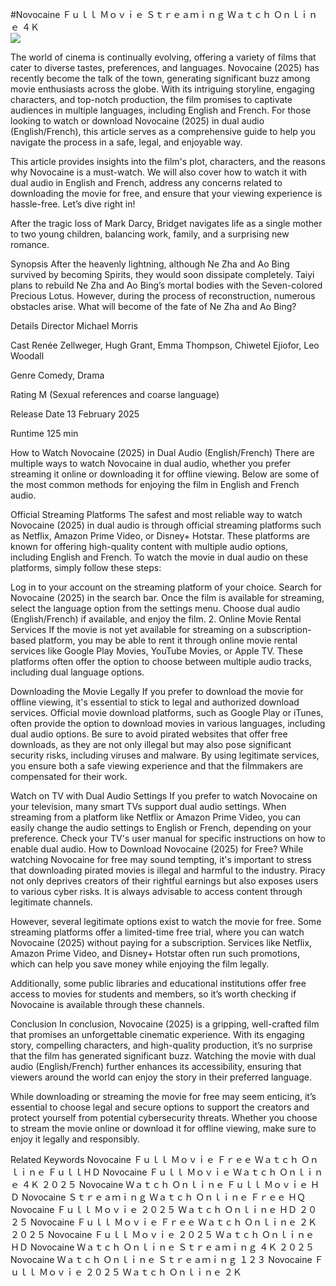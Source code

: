 #Novocaine Ｆｕｌｌ Ｍｏｖｉｅ Ｓｔｒｅａｍｉｎｇ Ｗａｔｃｈ Ｏｎｌｉｎｅ ４Ｋ  
[![](https://i.imgur.com/qSNzIqt.png)](https://movie.rssnews.media/MgNhhzJ.php)  
  
The world of cinema is continually evolving, offering a variety of films that cater to diverse tastes, preferences, and languages. Novocaine (2025) has recently become the talk of the town, generating significant buzz among movie enthusiasts across the globe. With its intriguing storyline, engaging characters, and top-notch production, the film promises to captivate audiences in multiple languages, including English and French. For those looking to watch or download Novocaine (2025) in dual audio (English/French), this article serves as a comprehensive guide to help you navigate the process in a safe, legal, and enjoyable way.

This article provides insights into the film's plot, characters, and the reasons why Novocaine is a must-watch. We will also cover how to watch it with dual audio in English and French, address any concerns related to downloading the movie for free, and ensure that your viewing experience is hassle-free. Let’s dive right in!

After the tragic loss of Mark Darcy, Bridget navigates life as a single mother to two young children, balancing work, family, and a surprising new romance.

Synopsis
After the heavenly lightning, although Ne Zha and Ao Bing survived by becoming Spirits, they would soon dissipate completely. Taiyi plans to rebuild Ne Zha and Ao Bing’s mortal bodies with the Seven-colored Precious Lotus. However, during the process of reconstruction, numerous obstacles arise. What will become of the fate of Ne Zha and Ao Bing?

Details
Director Michael Morris

Cast Renée Zellweger, Hugh Grant, Emma Thompson, Chiwetel Ejiofor, Leo Woodall

Genre Comedy, Drama

Rating M (Sexual references and coarse language)

Release Date 13 February 2025

Runtime 125 min

How to Watch Novocaine (2025) in Dual Audio (English/French)
There are multiple ways to watch Novocaine in dual audio, whether you prefer streaming it online or downloading it for offline viewing. Below are some of the most common methods for enjoying the film in English and French audio.

Official Streaming Platforms The safest and most reliable way to watch Novocaine (2025) in dual audio is through official streaming platforms such as Netflix, Amazon Prime Video, or Disney+ Hotstar. These platforms are known for offering high-quality content with multiple audio options, including English and French.
To watch the movie in dual audio on these platforms, simply follow these steps:

Log in to your account on the streaming platform of your choice. Search for Novocaine (2025) in the search bar. Once the film is available for streaming, select the language option from the settings menu. Choose dual audio (English/French) if available, and enjoy the film. 2. Online Movie Rental Services If the movie is not yet available for streaming on a subscription-based platform, you may be able to rent it through online movie rental services like Google Play Movies, YouTube Movies, or Apple TV. These platforms often offer the option to choose between multiple audio tracks, including dual language options.

Downloading the Movie Legally If you prefer to download the movie for offline viewing, it's essential to stick to legal and authorized download services. Official movie download platforms, such as Google Play or iTunes, often provide the option to download movies in various languages, including dual audio options.
Be sure to avoid pirated websites that offer free downloads, as they are not only illegal but may also pose significant security risks, including viruses and malware. By using legitimate services, you ensure both a safe viewing experience and that the filmmakers are compensated for their work.

Watch on TV with Dual Audio Settings If you prefer to watch Novocaine on your television, many smart TVs support dual audio settings. When streaming from a platform like Netflix or Amazon Prime Video, you can easily change the audio settings to English or French, depending on your preference. Check your TV's user manual for specific instructions on how to enable dual audio.
How to Download Novocaine (2025) for Free?
While watching Novocaine for free may sound tempting, it's important to stress that downloading pirated movies is illegal and harmful to the industry. Piracy not only deprives creators of their rightful earnings but also exposes users to various cyber risks. It is always advisable to access content through legitimate channels.

However, several legitimate options exist to watch the movie for free. Some streaming platforms offer a limited-time free trial, where you can watch Novocaine (2025) without paying for a subscription. Services like Netflix, Amazon Prime Video, and Disney+ Hotstar often run such promotions, which can help you save money while enjoying the film legally.

Additionally, some public libraries and educational institutions offer free access to movies for students and members, so it’s worth checking if Novocaine is available through these channels.

Conclusion
In conclusion, Novocaine (2025) is a gripping, well-crafted film that promises an unforgettable cinematic experience. With its engaging story, compelling characters, and high-quality production, it’s no surprise that the film has generated significant buzz. Watching the movie with dual audio (English/French) further enhances its accessibility, ensuring that viewers around the world can enjoy the story in their preferred language.

While downloading or streaming the movie for free may seem enticing, it’s essential to choose legal and secure options to support the creators and protect yourself from potential cybersecurity threats. Whether you choose to stream the movie online or download it for offline viewing, make sure to enjoy it legally and responsibly.

Related Keywords
Novocaine Ｆｕｌｌ Ｍｏｖｉｅ Ｆｒｅｅ Ｗａｔｃｈ Ｏｎｌｉｎｅ ＦｕｌｌＨＤ
Novocaine Ｆｕｌｌ Ｍｏｖｉｅ Ｗａｔｃｈ Ｏｎｌｉｎｅ ４Ｋ ２０２５
Novocaine Ｗａｔｃｈ Ｏｎｌｉｎｅ Ｆｕｌｌ Ｍｏｖｉｅ ＨＤ
Novocaine Ｓｔｒｅａｍｉｎｇ Ｗａｔｃｈ Ｏｎｌｉｎｅ Ｆｒｅｅ ＨＱ
Novocaine Ｆｕｌｌ Ｍｏｖｉｅ ２０２５ Ｗａｔｃｈ Ｏｎｌｉｎｅ ＨＤ ２０２５
Novocaine Ｆｕｌｌ Ｍｏｖｉｅ Ｆｒｅｅ Ｗａｔｃｈ Ｏｎｌｉｎｅ ２Ｋ ２０２５
Novocaine Ｆｕｌｌ Ｍｏｖｉｅ ２０２５ Ｗａｔｃｈ Ｏｎｌｉｎｅ ＨＤ
Novocaine Ｗａｔｃｈ Ｏｎｌｉｎｅ Ｓｔｒｅａｍｉｎｇ ４Ｋ ２０２５
Novocaine Ｗａｔｃｈ Ｏｎｌｉｎｅ Ｓｔｒｅａｍｉｎｇ １２３
Novocaine Ｆｕｌｌ Ｍｏｖｉｅ ２０２５ Ｗａｔｃｈ Ｏｎｌｉｎｅ ２Ｋ

